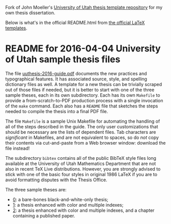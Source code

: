 Fork of John Moeller's [University of Utah thesis template repository](https://gitlab.flux.utah.edu/moeller/uuthesis-tex) for my own thesis dissertation.

Below is what's in the official README.html from [the official LaTeX templates](http://ftp.math.utah.edu/pub/uuthesis/).

<!-- Converting to markdown, John Moeller, 2016-7-19 -->
<!-- Edit by Nelson H. F. Beebe <beebe@math.utah.edu> -->

# README for 2016-04-04 University of Utah sample thesis files

The file [uuthesis-2016-guide.pdf](uuthesis-2016-guide/uuthesis-2016-guide.pdf)
documents the new practices and typographical features.
It has associated source, style, and spelling dictionary
files as well.  A template for a new thesis can be
trivially scraped out of those files if needed, but it
is better to start with one of the three sample theses,
each in its own subdirectory.  Each has its own
`Makefile` to provide a from-scratch-to-PDF
production process with a single invocation of the
`make` command.  Each also has a `README`
file that sketches the steps needed to compile the thesis
into a final PDF file.

The file `Makefile`
is a sample Unix Makefile for automating the handling of
all of the steps described in the guide.  The only user
customizations that should be necessary are the lists of
dependent files.  Tab characters are
*significant* in Makefiles, and are not
equivalent to spaces, so do _not_ copy their
contents via cut-and-paste from a Web browser window:
download the file instead!

The subdirectory `bibtex`
contains all of the public BibTeX style files long
available at the University of Utah Mathematics
Department that are not also in recent TeX Live
distributions.  However, you are strongly advised to
stick with one of the basic four styles in original 1986
LaTeX if you are to avoid formatting disputes with the
Thesis Office.

The three sample theses are:
- [0](sample-thesis-0): a bare-bones black-and-white-only thesis;
- [1](sample-thesis-1): a thesis enhanced with color and multiple indexes;
- [2](sample-thesis-2): a thesis enhanced with color and multiple indexes, and a chapter containing a published paper.
